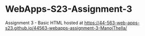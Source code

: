 # WebApps-S23-Assignment-3
Assignment 3 - Basic HTML
hosted at <https://44-563-web-apps-s23.github.io/44563-webapps-assignment-3-ManojThella/>
